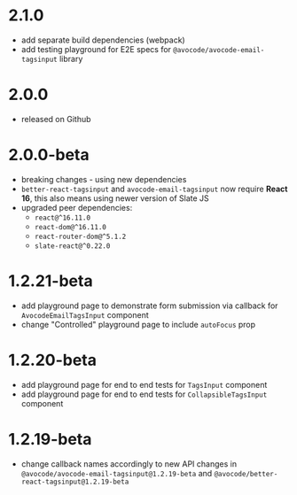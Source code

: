 # 2.1.0

- add separate build dependencies (webpack)
- add testing playground for E2E specs for `@avocode/avocode-email-tagsinput`
  library

# 2.0.0

- released on Github

# 2.0.0-beta

- breaking changes - using new dependencies
- `better-react-tagsinput` and `avocode-email-tagsinput` now require **React 16**, this
  also means using newer version of Slate JS
- upgraded peer dependencies:
  * `react@^16.11.0`
  * `react-dom@^16.11.0`
  * `react-router-dom@^5.1.2`
  * `slate-react@^0.22.0`

# 1.2.21-beta

- add playground page to demonstrate form submission via callback for `AvocodeEmailTagsInput` component
- change "Controlled" playground page to include `autoFocus` prop

# 1.2.20-beta

- add playground page for end to end tests for `TagsInput` component
- add playground page for end to end tests for `CollapsibleTagsInput` component

# 1.2.19-beta

- change callback names accordingly to new API changes in `@avocode/avocode-email-tagsinput@1.2.19-beta` and `@avocode/better-react-tagsinput@1.2.19-beta`
